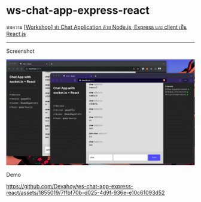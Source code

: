 # ws-chat-app-express-react

บทความ [[Workshop] ทำ Chat Application ด้วย Node.js, Express และ client เป็น React.js](https://devahoy.com/blog/chat-app-react-socket-io/)

---

Screenshot

![Screenshot](/./screenshot.png)

Demo

https://github.com/Devahoy/ws-chat-app-express-react/assets/1855019/7ffbf70b-d025-4d9f-936e-e10c61093d52
